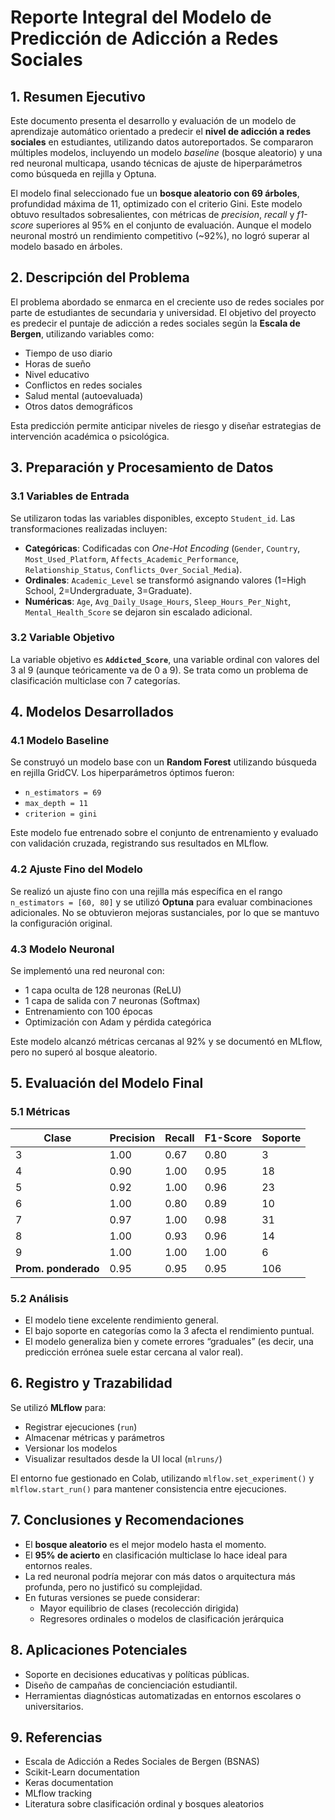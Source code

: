 # Reporte Integral del Modelo de Predicción de Adicción a Redes Sociales

## 1. Resumen Ejecutivo

Este documento presenta el desarrollo y evaluación de un modelo de aprendizaje automático orientado a predecir el **nivel de adicción a redes sociales** en estudiantes, utilizando datos autoreportados. Se compararon múltiples modelos, incluyendo un modelo *baseline* (bosque aleatorio) y una red neuronal multicapa, usando técnicas de ajuste de hiperparámetros como búsqueda en rejilla y Optuna.  

El modelo final seleccionado fue un **bosque aleatorio con 69 árboles**, profundidad máxima de 11, optimizado con el criterio  Gini. Este modelo obtuvo resultados sobresalientes, con métricas de _precision_, _recall_ y _f1-score_ superiores al 95% en el conjunto de evaluación. Aunque el modelo neuronal mostró un rendimiento competitivo (~92%), no logró superar al modelo basado en árboles.

## 2. Descripción del Problema

El problema abordado se enmarca en el creciente uso de redes sociales por parte de estudiantes de secundaria y universidad. El objetivo del proyecto es predecir el puntaje de adicción a redes sociales según la **Escala de Bergen**, utilizando variables como:

- Tiempo de uso diario
- Horas de sueño
- Nivel educativo
- Conflictos en redes sociales
- Salud mental (autoevaluada)
- Otros datos demográficos

Esta predicción permite anticipar niveles de riesgo y diseñar estrategias de intervención académica o psicológica.

## 3. Preparación y Procesamiento de Datos

### 3.1 Variables de Entrada

Se utilizaron todas las variables disponibles, excepto `Student_id`. Las transformaciones realizadas incluyen:

- **Categóricas**: Codificadas con _One-Hot Encoding_ (`Gender`, `Country`, `Most_Used_Platform`, `Affects_Academic_Performance`, `Relationship_Status`, `Conflicts_Over_Social_Media`).
- **Ordinales**: `Academic_Level` se transformó asignando valores (1=High School, 2=Undergraduate, 3=Graduate).
- **Numéricas**: `Age`, `Avg_Daily_Usage_Hours`, `Sleep_Hours_Per_Night`, `Mental_Health_Score` se dejaron sin escalado adicional.

### 3.2 Variable Objetivo

La variable objetivo es **`Addicted_Score`**, una variable ordinal con valores del 3 al 9 (aunque teóricamente va de 0 a 9). Se trata como un problema de clasificación multiclase con 7 categorías.

## 4. Modelos Desarrollados

### 4.1 Modelo Baseline

Se construyó un modelo base con un **Random Forest** utilizando búsqueda en rejilla GridCV. Los hiperparámetros óptimos fueron:

- `n_estimators = 69`
- `max_depth = 11`
- `criterion = gini`

Este modelo fue entrenado sobre el conjunto de entrenamiento y evaluado con validación cruzada, registrando sus resultados en MLflow.

### 4.2 Ajuste Fino del Modelo

Se realizó un ajuste fino con una rejilla más específica en el rango `n_estimators = [60, 80]` y se utilizó **Optuna** para evaluar combinaciones adicionales. No se obtuvieron mejoras sustanciales, por lo que se mantuvo la configuración original.

### 4.3 Modelo Neuronal

Se implementó una red neuronal con:

- 1 capa oculta de 128 neuronas (ReLU)
- 1 capa de salida con 7 neuronas (Softmax)
- Entrenamiento con 100 épocas
- Optimización con Adam y pérdida categórica

Este modelo alcanzó métricas cercanas al 92% y se documentó en MLflow, pero no superó al bosque aleatorio.

## 5. Evaluación del Modelo Final

### 5.1 Métricas

| Clase | Precision | Recall | F1-Score | Soporte |
|-------|-----------|--------|----------|---------|
| 3     | 1.00      | 0.67   | 0.80     | 3       |
| 4     | 0.90      | 1.00   | 0.95     | 18      |
| 5     | 0.92      | 1.00   | 0.96     | 23      |
| 6     | 1.00      | 0.80   | 0.89     | 10      |
| 7     | 0.97      | 1.00   | 0.98     | 31      |
| 8     | 1.00      | 0.93   | 0.96     | 14      |
| 9     | 1.00      | 1.00   | 1.00     | 6       |
| **Prom. ponderado** | 0.95 | 0.95 | 0.95 | 106     |

### 5.2 Análisis

- El modelo tiene excelente rendimiento general.
- El bajo soporte en categorías como la 3 afecta el rendimiento puntual.
- El modelo generaliza bien y comete errores “graduales” (es decir, una predicción errónea suele estar cercana al valor real).

## 6. Registro y Trazabilidad

Se utilizó **MLflow** para:

- Registrar ejecuciones (`run`)
- Almacenar métricas y parámetros
- Versionar los modelos
- Visualizar resultados desde la UI local (`mlruns/`)

El entorno fue gestionado en Colab, utilizando `mlflow.set_experiment()` y `mlflow.start_run()` para mantener consistencia entre ejecuciones.

## 7. Conclusiones y Recomendaciones

- El **bosque aleatorio** es el mejor modelo hasta el momento.
- El **95% de acierto** en clasificación multiclase lo hace ideal para entornos reales.
- La red neuronal podría mejorar con más datos o arquitectura más profunda, pero no justificó su complejidad.
- En futuras versiones se puede considerar:
  - Mayor equilibrio de clases (recolección dirigida)
  - Regresores ordinales o modelos de clasificación jerárquica

## 8. Aplicaciones Potenciales

- Soporte en decisiones educativas y políticas públicas.
- Diseño de campañas de concienciación estudiantil.
- Herramientas diagnósticas automatizadas en entornos escolares o universitarios.

## 9. Referencias

- Escala de Adicción a Redes Sociales de Bergen (BSNAS)
- Scikit-Learn documentation
- Keras documentation
- MLflow tracking
- Literatura sobre clasificación ordinal y bosques aleatorios
